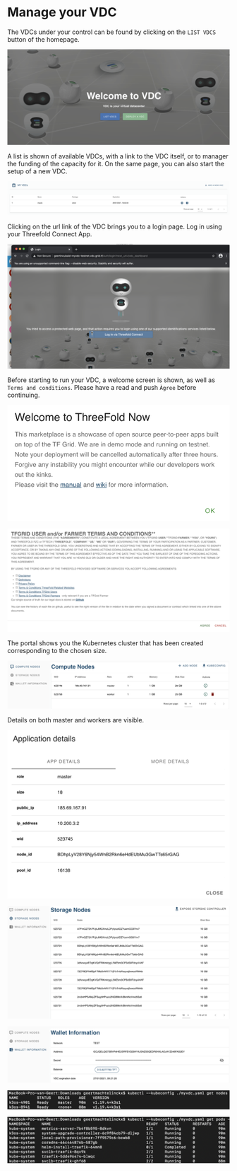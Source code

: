 # Manage your VDC

The VDCs under your control can be found by clicking on the `LIST VDCS` button of the homepage.

![](img/00_vdc_homepage.png)

A list is shown of available VDCs, with a link to the VDC itself, or to manager the funding of the capacity for it. On the same page, you can also start the setup of a new VDC.

![](img/11_vdc_overview.png)

Clicking on the url link of the VDC brings you to a login page. Log in using your Threefold Connect App.

![](img/21_vdc_portal_login.png)

Before starting to run your VDC, a welcome screen is shown, as well as `Terms and conditions`. Please have a read and push `Àgree` before continuing.

![](img/22_vdc_portal_welcome.png)

![](img/23_vdc_portal_t_and_c.png)

The portal shows you the Kubernetes cluster that has been created corresponding to the chosen size.

![](img/24_vdc_portal_compute.png)

Details on both master and workers are visible.

![](img/25_vdc_portal_compute_detail_master.png)

![](img/26_vdc_portal_storage_nodes.png)

![](img/27_vdc_portal_wallet.png)

![](img/31_vdc_terminal_k8s_nodes.png)

![](img/32_vdc_terminal_k8s_pods.png)
